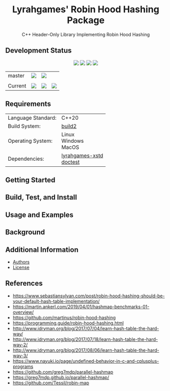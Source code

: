 <h1 align="center">
    Lyrahgames' Robin Hood Hashing Package
</h1>

<p align="center">
    C++ Header-Only Library Implementing Robin Hood Hashing
</p>

## Development Status

<p align="center">
    <img src="https://img.shields.io/github/languages/top/lyrahgames/robin-hood.svg?style=for-the-badge">
    <img src="https://img.shields.io/github/languages/code-size/lyrahgames/robin-hood.svg?style=for-the-badge">
    <img src="https://img.shields.io/github/repo-size/lyrahgames/robin-hood.svg?style=for-the-badge">
    <a href="COPYING.md">
        <img src="https://img.shields.io/github/license/lyrahgames/robin-hood.svg?style=for-the-badge&color=blue">
    </a>
</p>

<b>
<table align="center">
    <tr>
        <td>
            master
        </td>
        <td>
            <a href="https://github.com/lyrahgames/robin-hood">
                <img src="https://img.shields.io/github/last-commit/lyrahgames/robin-hood/master.svg?logo=github&logoColor=white">
            </a>
        </td>    
        <!-- <td>
            <a href="https://circleci.com/gh/lyrahgames/robin-hood/tree/master"><img src="https://circleci.com/gh/lyrahgames/robin-hood/tree/master.svg?style=svg"></a>
        </td> -->
        <!-- <td>
            <a href="https://codecov.io/gh/lyrahgames/robin-hood">
              <img src="https://codecov.io/gh/lyrahgames/robin-hood/branch/master/graph/badge.svg" />
            </a>
        </td> -->
        <td>
            <a href="https://ci.cppget.org/?builds=lyrahgames-robin-hood&pv=&tc=*&cf=&mn=&tg=&rs=*">
                <img src="https://img.shields.io/badge/b|2 ci.cppget.org-Click here!-blue">
            </a>
        </td>
    </tr>
    <!-- <tr>
        <td>
            develop
        </td>
        <td>
            <a href="https://github.com/lyrahgames/robin-hood/tree/develop">
                <img src="https://img.shields.io/github/last-commit/lyrahgames/robin-hood/develop.svg?logo=github&logoColor=white">
            </a>
        </td>    
        <td>
            <a href="https://circleci.com/gh/lyrahgames/robin-hood/tree/develop"><img src="https://circleci.com/gh/lyrahgames/robin-hood/tree/develop.svg?style=svg"></a>
        </td>
        <td>
            <a href="https://codecov.io/gh/lyrahgames/robin-hood">
              <img src="https://codecov.io/gh/lyrahgames/robin-hood/branch/develop/graph/badge.svg" />
            </a>
        </td>
    </tr> -->
    <tr>
        <td>
        </td>
    </tr>
    <tr>
        <td>
            Current
        </td>
        <td>
            <a href="https://github.com/lyrahgames/robin-hood">
                <img src="https://img.shields.io/github/commit-activity/y/lyrahgames/robin-hood.svg?logo=github&logoColor=white">
            </a>
        </td>
        <!-- <td>
            <img src="https://img.shields.io/github/release/lyrahgames/robin-hood.svg?logo=github&logoColor=white">
        </td>
        <td>
            <img src="https://img.shields.io/github/release-pre/lyrahgames/robin-hood.svg?label=pre-release&logo=github&logoColor=white">
        </td> -->
        <td>
            <img src="https://img.shields.io/github/tag/lyrahgames/robin-hood.svg?logo=github&logoColor=white">
        </td>
        <td>
            <img src="https://img.shields.io/github/tag-date/lyrahgames/robin-hood.svg?label=latest%20tag&logo=github&logoColor=white">
        </td>
        <!-- <td>
            <a href="https://queue.cppget.org/robin-hood">
                <img src="https://img.shields.io/website/https/queue.cppget.org/robin-hood.svg?down_message=empty&down_color=blue&label=b|2%20queue.cppget.org&up_color=orange&up_message=running">
            </a>
        </td> -->
    </tr>
</table>
</b>

## Requirements
<b>
<table>
    <tr>
        <td>Language Standard:</td>
        <td>C++20</td>
    </tr>
    <tr>
        <td>Build System:</td>
        <td>
            <a href="https://build2.org/">build2</a>
        </td>
    </tr>
    <tr>
        <td>Operating System:</td>
        <td>
            Linux<br>
            Windows<br>
            MacOS
        </td>
    </tr>
    <tr>
        <td>Dependencies:</td>
        <td>
            <a href="https://github.com/lyrahgames/xstd">
                lyrahgames-xstd
            </a>
            <br>
            <a href="https://cppget.org/doctest">
                doctest
            </a>
        </td>
    </tr>
</table>
</b>

## Getting Started
## Build, Test, and Install
## Usage and Examples
## Background

## Additional Information
- [Authors](AUTHORS.md)
- [License](COPYING.md)

## References

- https://www.sebastiansylvan.com/post/robin-hood-hashing-should-be-your-default-hash-table-implementation/
- https://martin.ankerl.com/2019/04/01/hashmap-benchmarks-01-overview/
- https://github.com/martinus/robin-hood-hashing
- https://programming.guide/robin-hood-hashing.html
- http://www.idryman.org/blog/2017/07/04/learn-hash-table-the-hard-way/
- http://www.idryman.org/blog/2017/07/18/learn-hash-table-the-hard-way-2/
- http://www.idryman.org/blog/2017/08/06/learn-hash-table-the-hard-way-3/
- https://www.nayuki.io/page/undefined-behavior-in-c-and-cplusplus-programs
- https://github.com/greg7mdp/parallel-hashmap
- https://greg7mdp.github.io/parallel-hashmap/
- https://github.com/Tessil/robin-map